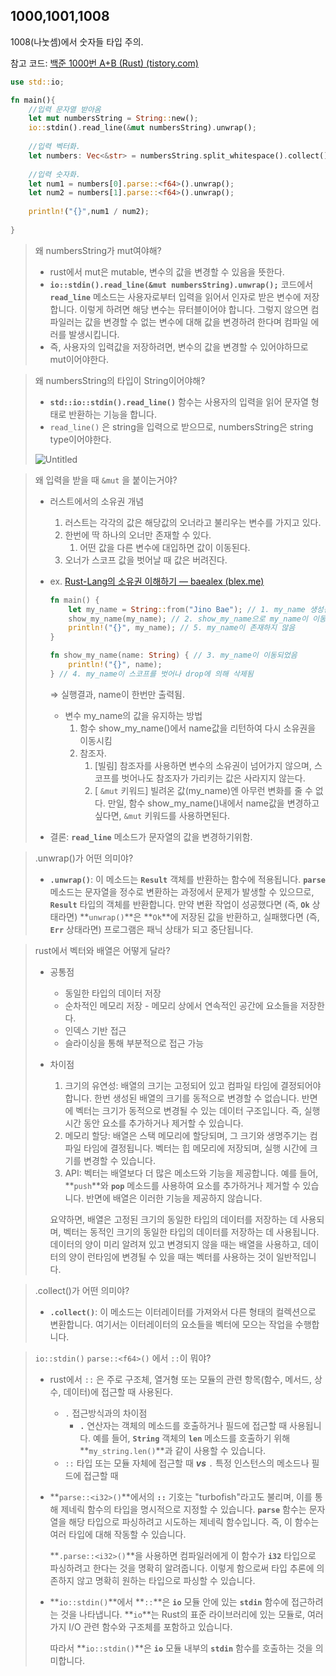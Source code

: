 ## 1000,1001,1008

1008(나눗셈)에서 숫자들 타입 주의. 

참고 코드: [백준 1000번 A+B (Rust) (tistory.com)](https://mesajang.tistory.com/54)

```rust
use std::io;

fn main(){
    //입력 문자열 받아옴
    let mut numbersString = String::new();
    io::stdin().read_line(&mut numbersString).unwrap(); 
    
    //입력 벡터화.
    let numbers: Vec<&str> = numbersString.split_whitespace().collect();
    
    //입력 숫자화.
    let num1 = numbers[0].parse::<f64>().unwrap();
    let num2 = numbers[1].parse::<f64>().unwrap();
    
    println!("{}",num1 / num2);
    
}
```

> 왜 numbersString가 mut여야해?
> 
> - rust에서 mut은 mutable, 변수의 값을 변경할 수 있음을 뜻한다.
> - **`io::stdin().read_line(&mut numbersString).unwrap();`** 코드에서 **`read_line`** 메소드는 사용자로부터 입력을 읽어서 인자로 받은 변수에 저장합니다. 이렇게 하려면 해당 변수는 뮤터블이어야 합니다. 그렇지 않으면 컴파일러는 값을 변경할 수 없는 변수에 대해 값을 변경하려 한다며 컴파일 에러를 발생시킵니다.
> - 즉, 사용자의 입력값을 저장하려면, 변수의 값을 변경할 수 있어야하므로 mut이어야한다.

> 왜 numbersString의 타입이 String이어야해?
> 
> - **`std::io::stdin().read_line()`** 함수는 사용자의 입력을 읽어 문자열 형태로 반환하는 기능을 합니다.
> - `read_line()` 은 string을 입력으로 받으므로, numbersString은 string type이어야한다.
> 
> ![Untitled](https://s3-us-west-2.amazonaws.com/secure.notion-static.com/798f48d2-ec58-482e-a0b7-71a766052973/Untitled.png)
> 

> 왜 입력을 받을 때 `&mut` 을 붙이는거야?
> 
> - 러스트에서의 소유권 개념
>     1. 러스트는 각각의 값은 해당값의 오너라고 불리우는 변수를 가지고 있다.
>     2. 한번에 딱 하나의 오너만 존재할 수 있다.
>         1. 어떤 값을 다른 변수에 대입하면 값이 이동된다. 
>     3. 오너가 스코프 값을 벗어날 때 값은 버려진다.
> - ex. [Rust-Lang의 소유권 이해하기 — baealex (blex.me)](https://blex.me/@baealex/rust-lang%EC%9D%98-%EC%86%8C%EC%9C%A0%EA%B6%8C-%EC%9D%B4%ED%95%B4%ED%95%98%EA%B8%B0)
>     
>     ```rust
>     fn main() {
>         let my_name = String::from("Jino Bae"); // 1. my_name 생성됨
>         show_my_name(my_name); // 2. show_my_name으로 my_name이 이동함
>         println!("{}", my_name); // 5. my_name이 존재하지 않음
>     }
>     
>     fn show_my_name(name: String) { // 3. my_name이 이동되었음
>         println!("{}", name);
>     } // 4. my_name이 스코프를 벗어나 drop에 의해 삭제됨
>     ```
>     
>     ⇒ 실행결과, name이 한번만 출력됨. 
>     
>     - 변수 my_name의 값을 유지하는 방법
>         1. 함수 show_my_name()에서 name값을 리턴하여 다시 소유권을 이동시킴
>         2. 참조자.
>             1. [빌림] 참조자를 사용하면 변수의 소유권이 넘어가지 않으며, 스코프를 벗어나도 참조자가 가리키는 값은 사라지지 않는다. 
>             2. [ `&mut` 키워드] 빌려온 값(my_name)엔 아무런 변화를 줄 수 없다. 만일, 함수 show_my_name()내에서 name값을 변경하고싶다면, `&mut` 키워드를 사용하면된다. 
> - 결론: **`read_line`** 메소드가 문자열의 값을 변경하기위함.

> .unwrap()가 어떤 의미야?
> 
> - **`.unwrap()`**: 이 메소드는 **`Result`** 객체를 반환하는 함수에 적용됩니다. **`parse`** 메소드는 문자열을 정수로 변환하는 과정에서 문제가 발생할 수 있으므로, **`Result`** 타입의 객체를 반환합니다. 만약 변환 작업이 성공했다면 (즉, **`Ok`** 상태라면) **`unwrap()`**은 **`Ok`**에 저장된 값을 반환하고, 실패했다면 (즉, **`Err`** 상태라면) 프로그램은 패닉 상태가 되고 중단됩니다.

> rust에서 벡터와 배열은 어떻게 달라?
> 
> - 공통점
>     - 동일한 타입의 데이터 저장
>     - 순차적인 메모리 저장 - 메모리 상에서 연속적인 공간에 요소들을 저장한다.
>     - 인덱스 기반 접근
>     - 슬라이싱을 통해 부분적으로 접근 가능
> - 차이점
>     1. 크기의 유연성: 배열의 크기는 고정되어 있고 컴파일 타임에 결정되어야 합니다. 한번 생성된 배열의 크기를 동적으로 변경할 수 없습니다. 반면에 벡터는 크기가 동적으로 변경될 수 있는 데이터 구조입니다. 즉, 실행 시간 동안 요소를 추가하거나 제거할 수 있습니다.
>     2. 메모리 할당: 배열은 스택 메모리에 할당되며, 그 크기와 생명주기는 컴파일 타임에 결정됩니다. 벡터는 힙 메모리에 저장되며, 실행 시간에 크기를 변경할 수 있습니다.
>     3. API: 벡터는 배열보다 더 많은 메소드와 기능을 제공합니다. 예를 들어, **`push`**와 **`pop`** 메소드를 사용하여 요소를 추가하거나 제거할 수 있습니다. 반면에 배열은 이러한 기능을 제공하지 않습니다.
>     
>     요약하면, 배열은 고정된 크기의 동일한 타입의 데이터를 저장하는 데 사용되며, 벡터는 동적인 크기의 동일한 타입의 데이터를 저장하는 데 사용됩니다. 데이터의 양이 미리 알려져 있고 변경되지 않을 때는 배열을 사용하고, 데이터의 양이 런타임에 변경될 수 있을 때는 벡터를 사용하는 것이 일반적입니다.
>     

> .collect()가 어떤 의미야?
> 
> - **`.collect()`**: 이 메소드는 이터레이터를 가져와서 다른 형태의 컬렉션으로 변환합니다. 여기서는 이터레이터의 요소들을 벡터에 모으는 작업을 수행합니다.

> `io::stdin()`  `parse::<f64>()` 에서 `::`이 뭐야?
> 
> - rust에서 `::` 은 주로 구조체, 열거형 또는 모듈의 관련 항목(함수, 메서드, 상수, 데이터)에 접근할 때 사용된다.
>     - `.` 접근방식과의 차이점
>         - **`.`** 연산자는 객체의 메소드를 호출하거나 필드에 접근할 때 사용됩니다. 예를 들어, **`String`** 객체의 **`len`** 메소드를 호출하기 위해 **`my_string.len()`**과 같이 사용할 수 있습니다.
>     - `::`  타입 또는 모듈 자체에 접근할 때 ***vs*** `.`  특정 인스턴스의 메소드나 필드에 접근할 때
> - **`parse::<i32>()`**에서의 **`::`** 기호는 "turbofish"라고도 불리며, 이를 통해 제네릭 함수의 타입을 명시적으로 지정할 수 있습니다. **`parse`** 함수는 문자열을 해당 타입으로 파싱하려고 시도하는 제네릭 함수입니다. 즉, 이 함수는 여러 타입에 대해 작동할 수 있습니다.
>     
>     **`.parse::<i32>()`**을 사용하면 컴파일러에게 이 함수가 **`i32`** 타입으로 파싱하려고 한다는 것을 명확히 알려줍니다. 이렇게 함으로써 타입 추론에 의존하지 않고 명확히 원하는 타입으로 파싱할 수 있습니다.
>     
> - **`io::stdin()`**에서 **`::`**은 **`io`** 모듈 안에 있는 **`stdin`** 함수에 접근하려는 것을 나타냅니다. **`io`**는 Rust의 표준 라이브러리에 있는 모듈로, 여러 가지 I/O 관련 함수와 구조체를 포함하고 있습니다.
>     
>     따라서 **`io::stdin()`**은 **`io`** 모듈 내부의 **`stdin`** 함수를 호출하는 것을 의미합니다.
>